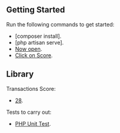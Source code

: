 ## Getting Started

Run the following commands to get started:

- [composer install].
- [php artisan serve].
- [Now open](http://127.0.0.1:8000/).
- [Click on Score](http://127.0.0.1:8000/score).

## Library

Transactions Score:
- [28](https://127.0.0.1:8000/transact).

Tests to carry out:
- [PHP Unit Test](https://ravepay.co/).